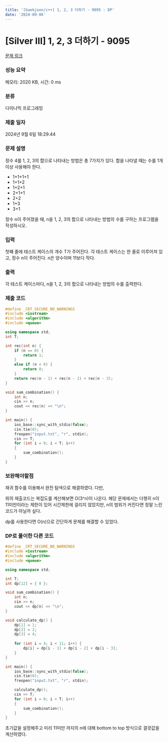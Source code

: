 ```yaml
---
title: '[baekjoon/c++] 1, 2, 3 더하기 - 9095 : DP'
date: '2024-09-06'
---
```

# [Silver III] 1, 2, 3 더하기 - 9095 

[문제 링크](https://www.acmicpc.net/problem/9095) 

### 성능 요약

메모리: 2020 KB, 시간: 0 ms

### 분류

다이나믹 프로그래밍

### 제출 일자

2024년 9월 6일 18:29:44

### 문제 설명

<p>정수 4를 1, 2, 3의 합으로 나타내는 방법은 총 7가지가 있다. 합을 나타낼 때는 수를 1개 이상 사용해야 한다.</p>

<ul>
	<li>1+1+1+1</li>
	<li>1+1+2</li>
	<li>1+2+1</li>
	<li>2+1+1</li>
	<li>2+2</li>
	<li>1+3</li>
	<li>3+1</li>
</ul>

<p>정수 n이 주어졌을 때, n을 1, 2, 3의 합으로 나타내는 방법의 수를 구하는 프로그램을 작성하시오.</p>

### 입력 

 <p>첫째 줄에 테스트 케이스의 개수 T가 주어진다. 각 테스트 케이스는 한 줄로 이루어져 있고, 정수 n이 주어진다. n은 양수이며 11보다 작다.</p>

### 출력 

 <p>각 테스트 케이스마다, n을 1, 2, 3의 합으로 나타내는 방법의 수를 출력한다.</p>


### 제출 코드
```cpp
#define _CRT_SECURE_NO_WARNINGS
#include <iostream>
#include <algorithm>
#include <queue>

using namespace std;
int T;

int rec(int n) {
	if (n == 0) {
		return 1;
	}
	else if (n < 0) {
		return 0;
	}
	return rec(n - 1) + rec(n - 2) + rec(n - 3);
}

void sum_combination() {
	int n;
	cin >> n;
	cout << rec(n) << "\n";
}

int main() {
	ios_base::sync_with_stdio(false);
	cin.tie(0);
	freopen("input.txt", "r", stdin);
	cin >> T;
	for (int i = 0; i < T; i++)
	{
		sum_combination();
	}
}
```
### 보완해야할점
재귀 함수를 이용해서 완전 탐색으로 해결하였다. 다만,

위의 제출코드는 복잡도를 계산해보면 O(3^n)이 나온다. 해당 문제에서는 다행히 n이 11미만이라는 제한이 있어 시간제한에 걸리지 않았지만,
n의 범위가 커진다면 정말 느린 코드가 아닐까 싶다.

dp를 사용한다면 O(n)으로 간단하게 문제를 해결할 수 있었다.

### DP로 풀이한 다른 코드
```cpp
#define _CRT_SECURE_NO_WARNINGS
#include <iostream>
#include <algorithm>
#include <queue>

using namespace std;

int T;
int dp[12] = { 0 };

void sum_combination() {
	int n;
	cin >> n;
	cout << dp[n] << "\n";
}

void calculate_dp() {
	dp[1] = 1;
	dp[2] = 2;
	dp[3] = 4;
	
	for (int i = 4; i < 11; i++) {
		dp[i] = dp[i - 1] + dp[i - 2] + dp[i - 3];
	}
}

int main() {
	ios_base::sync_with_stdio(false);
	cin.tie(0);
	freopen("input.txt", "r", stdin);

	calculate_dp();
	cin >> T;
	for (int i = 0; i < T; i++)
	{
		sum_combination();
	}
}
```

초기값을 설정해주고 미리 11미만 까지의 n에 대해 bottom to top 방식으로 결괏값을 계산하였다.
